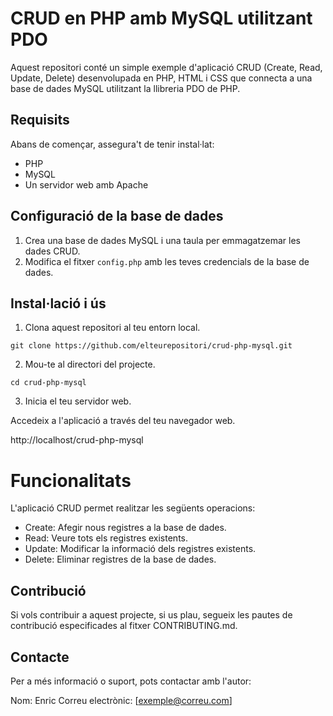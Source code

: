# CRUD en PHP amb MySQL utilitzant PDO

Aquest repositori conté un simple exemple d'aplicació CRUD (Create, Read, Update, Delete) desenvolupada en PHP, HTML i CSS que connecta a una base de dades MySQL utilitzant la llibreria PDO de PHP.

## Requisits

Abans de començar, assegura't de tenir instal·lat:

- PHP
- MySQL
- Un servidor web amb Apache

## Configuració de la base de dades

1. Crea una base de dades MySQL i una taula per emmagatzemar les dades CRUD.
2. Modifica el fitxer `config.php` amb les teves credencials de la base de dades.

## Instal·lació i ús

1. Clona aquest repositori al teu entorn local.
   
`git clone https://github.com/elteurepositori/crud-php-mysql.git`
  
2. Mou-te al directori del projecte.

  
  `cd crud-php-mysql`

3. Inicia el teu servidor web.

Accedeix a l'aplicació a través del teu navegador web.


http://localhost/crud-php-mysql

# Funcionalitats
L'aplicació CRUD permet realitzar les següents operacions:

- Create: Afegir nous registres a la base de dades.
- Read: Veure tots els registres existents.
- Update: Modificar la informació dels registres existents.
- Delete: Eliminar registres de la base de dades.

## Contribució
Si vols contribuir a aquest projecte, si us plau, segueix les pautes de contribució especificades al fitxer CONTRIBUTING.md.

## Contacte
Per a més informació o suport, pots contactar amb l'autor:

Nom: Enric
Correu electrònic: [exemple@correu.com]
